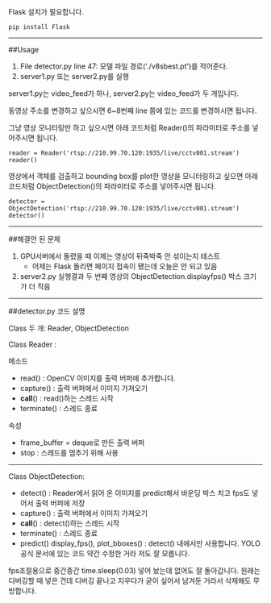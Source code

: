 Flask 설치가 필요합니다.
```
pip install Flask
```
----------
##Usage

1. File detector.py line 47: 모델 파일 경로('./v8sbest.pt')를 적어준다.
2. server1.py 또는 server2.py를 실행

server1.py는 video_feed가 하나, server2.py는 video_feed가 두 개입니다.

동영상 주소를 변경하고 싶으시면 6~8번째 line 쯤에 있는 코드를 변경하시면 됩니다.

그냥 영상 모니터링만 하고 싶으시면 아래 코드처럼 Reader()의 파라미터로 주소를 넣어주시면 됩니다.

```
reader = Reader('rtsp://210.99.70.120:1935/live/cctv001.stream')
reader()
```


영상에서 객체를 검출하고 bounding box를 plot한 영상을 모니터링하고 싶으면 아래 코드처럼 ObjectDetection()의 파라미터로 주소를 넣어주시면 됩니다.

```
detector = ObjectDetection('rtsp://210.99.70.120:1935/live/cctv001.stream')
detector()
```

---

##해결안 된 문제

1. GPU서버에서 돌렸을 때 이제는 영상이 뒤죽박죽 안 섞이는지 테스트
    - 어제는 Flask 돌리면 페이지 접속이 됐는데 오늘은 안 되고 있음
2. server2.py 실행결과 두 번째 영상의 ObjectDetection.displayfps() 박스 크기가 더 작음

---

##detector.py 코드 설명

Class 두 개: Reader, ObjectDetection



Class Reader : 



메소드
- read() : OpenCV 이미지를 출력 버퍼에 추가합니다.
- capture() : 출력 버퍼에서 이미지 가져오기
- __call__() :  read()하는 스레드 시작
- terminate() : 스레드 종료



속성
- frame_buffer = deque로 만든 출력 버퍼
- stop : 스레드를 멈추기 위해 사용



--------------------



Class ObjectDetection:
- detect() : Reader에서 읽어 온 이미지를 predict해서 바운딩 박스 치고 fps도 넣어서  출력 버퍼에 저장
- capture() : 출력 버퍼에서 이미지 가져오기
- __call__() :  detect()하는 스레드 시작
- terminate() : 스레드 종료
- predict() display_fps(), plot_bboxes() : detect() 내에서만 사용합니다. YOLO공식 문서에 있는 코드 약간 수정한 거라 저도 잘 모릅니다.



fps조절용으로 중간중간 time.sleep(0.03) 넣어 놨는데 없어도 잘 돌아갑니다. 원래는 디버깅할 때 넣은 건데 디버깅 끝나고 지우다가 굳이 싶어서 남겨둔 거라서 삭제해도 무방합니다.